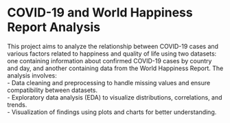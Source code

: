 <H1> COVID-19 and World Happiness Report Analysis </H1>
This project aims to analyze the relationship between COVID-19 cases and various factors related to happiness and quality of life using two datasets: one containing information about confirmed COVID-19 cases by country and day, and another containing data from the World Happiness Report.
The analysis involves: <br>
- Data cleaning and preprocessing to handle missing values and ensure compatibility between datasets.<br>
- Exploratory data analysis (EDA) to visualize distributions, correlations, and trends.<br>
- Visualization of findings using plots and charts for better understanding.
